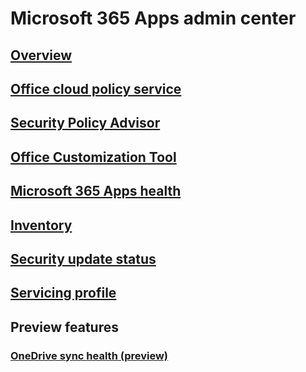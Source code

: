 # Microsoft 365 Apps admin center
## [Overview](overview.md)
## [Office cloud policy service](overview-office-cloud-policy-service.md)
## [Security Policy Advisor](overview-security-policy-advisor.md)
## [Office Customization Tool](overview-office-customization-tool.md)
## [Microsoft 365 Apps health](microsoft-365-apps-health.md)
## [Inventory](inventory.md)
## [Security update status](security-update-status.md)
## [Servicing profile](servicing-profile.md)

## Preview features
### [OneDrive sync health (preview)](/onedrive/sync-health)

